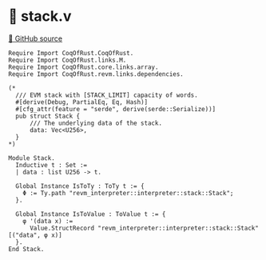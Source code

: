 # 🐓 stack.v

[🐙 GitHub source](https://github.com/formal-land/coq-of-rust/tree/main/CoqOfRust/revm/links/interpreter/interpreter/stack.v)

```coq
Require Import CoqOfRust.CoqOfRust.
Require Import CoqOfRust.links.M.
Require Import CoqOfRust.core.links.array.
Require Import CoqOfRust.revm.links.dependencies.

(*
  /// EVM stack with [STACK_LIMIT] capacity of words.
  #[derive(Debug, PartialEq, Eq, Hash)]
  #[cfg_attr(feature = "serde", derive(serde::Serialize))]
  pub struct Stack {
      /// The underlying data of the stack.
      data: Vec<U256>,
  }
*)

Module Stack.
  Inductive t : Set :=
  | data : list U256 -> t.

  Global Instance IsToTy : ToTy t := {
    Φ := Ty.path "revm_interpreter::interpreter::stack::Stack";
  }.

  Global Instance IsToValue : ToValue t := {
    φ '(data x) := 
      Value.StructRecord "revm_interpreter::interpreter::stack::Stack" [("data", φ x)]
  }.
End Stack.
```
